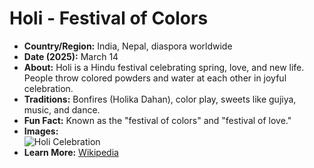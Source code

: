 # Holi - Festival of Colors

- **Country/Region:** India, Nepal, diaspora worldwide
- **Date (2025):** March 14
- **About:** Holi is a Hindu festival celebrating spring, love, and new life. People throw colored powders and water at each other in joyful celebration.
- **Traditions:** Bonfires (Holika Dahan), color play, sweets like gujiya, music, and dance.
- **Fun Fact:** Known as the "festival of colors" and "festival of love."
- **Images:**  
  ![Holi Celebration](https://upload.wikimedia.org/wikipedia/commons/7/7b/Holi_festival_of_colors_India.jpg)
- **Learn More:** [Wikipedia](https://en.wikipedia.org/wiki/Holi)

